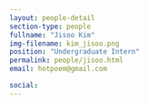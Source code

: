```yaml
---
layout: people-detail
section-type: people
fullname: "Jisoo Kim"
img-filename: kim_jisoo.png
position: "Undergraduate Intern"
permalink: people/jisoo.html
email: hotpoem@gmail.com

social:
---
```

